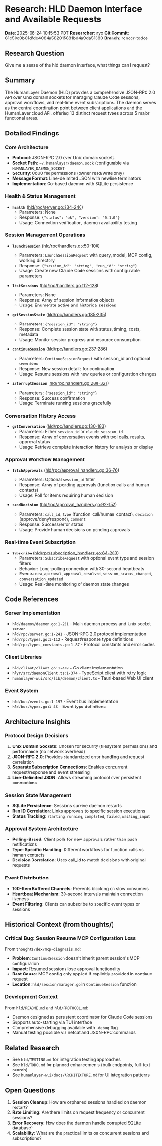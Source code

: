 # Research: HLD Daemon Interface and Available Requests

**Date**: 2025-06-24 10:15:53 PDT
**Researcher**: nyx
**Git Commit**: 61c50c0b61dfde4084a582015681bd4a9da51680
**Branch**: render-todos

## Research Question

Give me a sense of the hld daemon interface, what things can I request?

## Summary

The HumanLayer Daemon (HLD) provides a comprehensive JSON-RPC 2.0 API over Unix domain sockets for managing Claude Code sessions, approval workflows, and real-time event subscriptions. The daemon serves as the central coordination point between client applications and the HumanLayer cloud API, offering 13 distinct request types across 5 major functional areas.

## Detailed Findings

### Core Architecture

- **Protocol**: JSON-RPC 2.0 over Unix domain sockets
- **Socket Path**: `~/.humanlayer/daemon.sock` (configurable via `HUMANLAYER_DAEMON_SOCKET`)
- **Security**: 0600 file permissions (owner read/write only)
- **Message Format**: Line-delimited JSON with newline terminators
- **Implementation**: Go-based daemon with SQLite persistence

### Health & Status Management

- **`health`** ([hld/rpc/server.go:234-240](file://hld/rpc/server.go#L234))
  - Parameters: None
  - Response: `{"status": "ok", "version": "0.1.0"}`
  - Usage: Connection verification, daemon availability testing

### Session Management Operations

- **`launchSession`** ([hld/rpc/handlers.go:50-100](file://hld/rpc/handlers.go#L50))

  - Parameters: `LaunchSessionRequest` with query, model, MCP config, working directory
  - Response: `{"session_id": "string", "run_id": "string"}`
  - Usage: Create new Claude Code sessions with configurable parameters

- **`listSessions`** ([hld/rpc/handlers.go:112-128](file://hld/rpc/handlers.go#L112))

  - Parameters: None
  - Response: Array of session information objects
  - Usage: Enumerate active and historical sessions

- **`getSessionState`** ([hld/rpc/handlers.go:185-235](file://hld/rpc/handlers.go#L185))

  - Parameters: `{"session_id": "string"}`
  - Response: Complete session state with status, timing, costs, metadata
  - Usage: Monitor session progress and resource consumption

- **`continueSession`** ([hld/rpc/handlers.go:237-286](file://hld/rpc/handlers.go#L237))

  - Parameters: `ContinueSessionRequest` with session_id and optional overrides
  - Response: New session details for continuation
  - Usage: Resume sessions with new queries or configuration changes

- **`interruptSession`** ([hld/rpc/handlers.go:288-321](file://hld/rpc/handlers.go#L288))
  - Parameters: `{"session_id": "string"}`
  - Response: Success confirmation
  - Usage: Terminate running sessions gracefully

### Conversation History Access

- **`getConversation`** ([hld/rpc/handlers.go:130-183](file://hld/rpc/handlers.go#L130))
  - Parameters: Either `session_id` or `claude_session_id`
  - Response: Array of conversation events with tool calls, results, approval status
  - Usage: Retrieve complete interaction history for analysis or display

### Approval Workflow Management

- **`fetchApprovals`** ([hld/rpc/approval_handlers.go:36-76](file://hld/rpc/approval_handlers.go#L36))

  - Parameters: Optional `session_id` filter
  - Response: Array of pending approvals (function calls and human contacts)
  - Usage: Poll for items requiring human decision

- **`sendDecision`** ([hld/rpc/approval_handlers.go:92-152](file://hld/rpc/approval_handlers.go#L92))
  - Parameters: `call_id`, `type` (function_call/human_contact), `decision` (approve/deny/respond), `comment`
  - Response: Success/error status
  - Usage: Provide human decisions on pending approvals

### Real-time Event Subscription

- **`Subscribe`** ([hld/rpc/subscription_handlers.go:64-203](file://hld/rpc/subscription_handlers.go#L64))
  - Parameters: `SubscribeRequest` with optional event type and session filters
  - Behavior: Long-polling connection with 30-second heartbeats
  - Events: `new_approval`, `approval_resolved`, `session_status_changed`, `conversation_updated`
  - Usage: Real-time monitoring of daemon state changes

## Code References

### Server Implementation

- `hld/daemon/daemon.go:1-281` - Main daemon process and Unix socket server
- `hld/rpc/server.go:1-241` - JSON-RPC 2.0 protocol implementation
- `hld/rpc/types.go:1-112` - Request/response type definitions
- `hld/rpc/types_constants.go:1-87` - Protocol constants and error codes

### Client Libraries

- `hld/client/client.go:1-408` - Go client implementation
- `hlyr/src/daemonClient.ts:1-374` - TypeScript client with retry logic
- `humanlayer-wui/src/lib/daemon/client.ts` - Tauri-based Web UI client

### Event System

- `hld/bus/events.go:1-197` - Event bus implementation
- `hld/bus/types.go:1-55` - Event type definitions

## Architecture Insights

### Protocol Design Decisions

1. **Unix Domain Sockets**: Chosen for security (filesystem permissions) and performance (no network overhead)
2. **JSON-RPC 2.0**: Provides standardized error handling and request correlation
3. **Separate Subscription Connections**: Enables concurrent request/response and event streaming
4. **Line-Delimited JSON**: Allows streaming protocol over persistent connections

### Session State Management

- **SQLite Persistence**: Sessions survive daemon restarts
- **Run ID Correlation**: Links approvals to specific session executions
- **Status Tracking**: `starting`, `running`, `completed`, `failed`, `waiting_input`

### Approval System Architecture

- **Polling-Based**: Client polls for new approvals rather than push notifications
- **Type-Specific Handling**: Different workflows for function calls vs human contacts
- **Decision Correlation**: Uses call_id to match decisions with original requests

### Event Distribution

- **100-Item Buffered Channels**: Prevents blocking on slow consumers
- **Heartbeat Mechanism**: 30-second intervals maintain connection liveness
- **Event Filtering**: Clients can subscribe to specific event types or sessions

## Historical Context (from thoughts/)

### Critical Bug: Session Resume MCP Configuration Loss

From `thoughts/dex/mcp-diagnosis.md`:

- **Problem**: `ContinueSession` doesn't inherit parent session's MCP configuration
- **Impact**: Resumed sessions lose approval functionality
- **Root Cause**: MCP config only applied if explicitly provided in continue request
- **Location**: `hld/session/manager.go` in `ContinueSession` function

### Development Context

From `hld/README.md` and `hld/PROTOCOL.md`:

- Daemon designed as persistent coordinator for Claude Code sessions
- Supports auto-starting via TUI interface
- Comprehensive debugging available with `-debug` flag
- Manual testing possible via netcat and JSON-RPC commands

## Related Research

- See `hld/TESTING.md` for integration testing approaches
- See `hld/TODO.md` for planned enhancements (bulk endpoints, full-text search)
- See `humanlayer-wui/docs/ARCHITECTURE.md` for UI integration patterns

## Open Questions

1. **Session Cleanup**: How are orphaned sessions handled on daemon restart?
2. **Rate Limiting**: Are there limits on request frequency or concurrent sessions?
3. **Error Recovery**: How does the daemon handle corrupted SQLite database?
4. **Scalability**: What are the practical limits on concurrent sessions and subscriptions?
